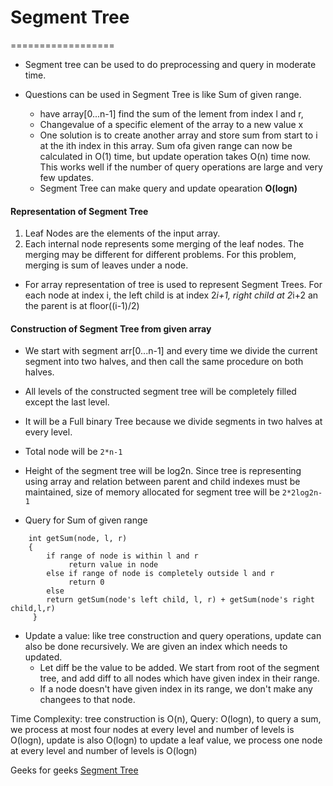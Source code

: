 # Segment Tree
==================
- Segment tree can be used to do preprocessing and query in moderate time.

- Questions can be used in Segment Tree is like Sum of given range.
    - have array[0...n-1] find the sum of the lement from index l and r,
    - Changevalue of a specific element of the array to a new value x
    - One solution is to create another array and store sum from start to i at the ith
    index in this array. Sum ofa given range can now be calculated in O(1) time, but update
    operation takes O(n) time now. This works well if the number of query operations are large
    and very few updates.
    - Segment Tree can make query and update opearation **O(logn)**

#### Representation of Segment Tree
1. Leaf Nodes are the elements of the input array.
2. Each internal node represents some merging of the leaf nodes. The merging may be 
different for different problems. For this problem, merging is sum of leaves under a node.

- For array representation of tree is used to represent Segment Trees. For each node
at index i, the left child is at index 2*i+1, right child at 2*i+2 an the parent is at floor((i-1)/2)

#### Construction of Segment Tree from given array
- We start with segment arr[0...n-1] and every time we divide the current segment into 
two halves, and then call the same procedure on both halves.
- All levels of the constructed segment tree will be completely filled except the last level.
- It will be a Full binary Tree because we divide segments in two halves at every level.
- Total node will be ```2*n-1```
- Height of the segment tree will be log2n. Since tree is representing using array
and relation between parent and child indexes must be maintained, size of memory allocated for segment tree
will be ```2*2log2n-1```


- Query for Sum of given range
```
    int getSum(node, l, r)
    {
        if range of node is within l and r
             return value in node
        else if range of node is completely outside l and r
             return 0
        else 
        return getSum(node's left child, l, r) + getSum(node's right child,l,r)
     }
```

- Update a value: like tree construction and query operations, update can also be 
done recursively. We are given an index which needs to updated.
    - Let diff be the value to be added. We start from root of the segment tree,
    and add diff to all nodes which have given index in their range.
    - If a node doesn't have given index in its range, we don't make any changees to that node.

Time Complexity: tree construction is O(n), Query: O(logn), to query a sum, we process at most four nodes at every
level and number of levels is O(logn), update is also O(logn) to update a leaf value, 
we process one node at every level and number of levels is O(logn)

Geeks for geeks [Segment Tree](http://www.geeksforgeeks.org/segment-tree-set-1-sum-of-given-range/)
